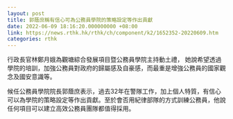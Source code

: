 ```yaml
---
layout: post
title: 郭蔭庶稱有信心可為公務員學院的策略設定等作出貢獻
date: 2022-06-09 18:16:20.000000000 +08:00
link: https://news.rthk.hk/rthk/ch/component/k2/1652352-20220609.htm
categories: rthk
---
```


行政長官林鄭月娥為觀塘綜合發展項目暨公務員學院主持動土禮， 她說希望透過學院的培訓，加強公務員對政府的歸屬感及自豪感，而最重是增強公務員的國家觀念及國安意識等。

候任公務員學院院長郭蔭庶表示，過去32年在警隊工作，加上個人特質，有信心可以為學院的策略設定等作出貢獻。至於會否用紀律部隊的方式訓練公務員，他說任何項目可以建立高效公務員團隊都值得採用。
